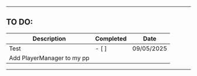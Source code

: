 ﻿-------

## TO DO:
| Description| Completed | Date |
|------------|-----------|------|
| Test | - [ ] | 09/05/2025 |
| Add PlayerManager to my pp | 

-------